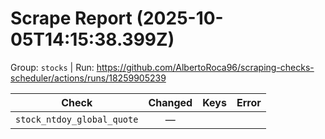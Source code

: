 # Scrape Report (2025-10-05T14:15:38.399Z)

Group: `stocks`  |  Run: https://github.com/AlbertoRoca96/scraping-checks-scheduler/actions/runs/18259905239

| Check | Changed | Keys | Error |
|---|:---:|:--|:--|
| `stock_ntdoy_global_quote` | — |  |  |
